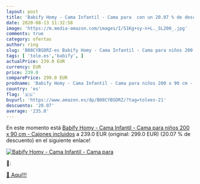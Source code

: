 ```yaml
---
layout: post
title: 'Babify Homy - Cama Infantil - Cama para  con un 20.07 % de descuento'
date: 2020-08-13 11:32:58
image: 'https://m.media-amazon.com/images/I/51Kg+sy-n+L._SL200_.jpg'
comments: true
category: ofertas
author: ring
slug: 'B08CYBSDRZ-es Babify Homy - Cama Infantil - Cama para niños 200 x 90 cm...'
tags: [ 'tole.es','babify', ]
actualPrice: 239.0 EUR
currency: EUR
price: 239.0
comparePrice: 299.0 EUR
prodname: 'Babify Homy - Cama Infantil - Cama para niños 200 x 90 cm - Cajones incluidos'
country: 'es'
flag: '🇪🇸'
buyurl: 'https://www.amazon.es/dp/B08CYBSDRZ/?tag=tolees-21'
descuento: '20.07'
average: '235.0'
---
```


En este momento está [Babify Homy - Cama Infantil - Cama para niños 200 x 90 cm - Cajones incluidos](https://www.amazon.es/dp/B08CYBSDRZ/?tag=tolees-21) a 239.0 EUR (original: 299.0 EUR) (20.07 %  de descuento) en el siguiente enlace!

[![Babify Homy - Cama Infantil - Cama para ](https://m.media-amazon.com/images/I/51Kg+sy-n+L._SL200_.jpg)](https://www.amazon.es/dp/B08CYBSDRZ/?tag=tolees-21)

🔎:


[🛒 Aquí!!!](https://www.amazon.es/dp/B08CYBSDRZ/?tag=tolees-21)
